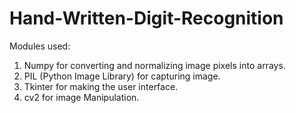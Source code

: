 # Hand-Written-Digit-Recognition

Modules used:
1) Numpy for converting and normalizing image pixels into arrays.
2) PIL (Python Image Library) for capturing image.
3) Tkinter for making the user interface.
4) cv2 for image Manipulation.

